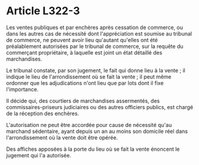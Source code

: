 # Article L322-3

<p>Les ventes publiques et par enchères après cessation de commerce, ou dans les autres cas de nécessité dont l'appréciation est soumise au tribunal de commerce, ne peuvent avoir lieu qu'autant qu'elles ont été préalablement autorisées par le tribunal de commerce, sur la requête du commerçant propriétaire, à laquelle est joint un état détaillé des marchandises.</p><p>Le tribunal constate, par son jugement, le fait qui donne lieu à la vente ; il indique le lieu de l'arrondissement où se fait la vente ; il peut même ordonner que les adjudications n'ont lieu que par lots dont il fixe l'importance.</p><p>Il décide qui, des courtiers de marchandises assermentés, des commissaires-priseurs judiciaires ou des autres officiers publics, est chargé de la réception des enchères. </p><p>L'autorisation ne peut être accordée pour cause de nécessité qu'au marchand sédentaire, ayant depuis un an au moins son domicile réel dans l'arrondissement où la vente doit être opérée.</p><p>Des affiches apposées à la porte du lieu où se fait la vente énoncent le jugement qui l'a autorisée.</p>